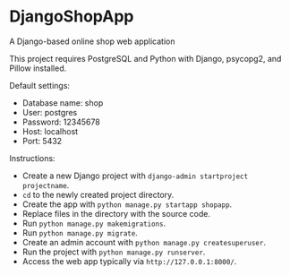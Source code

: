 # DjangoShopApp
A Django-based online shop web application

This project requires PostgreSQL and Python with Django, psycopg2, and Pillow installed.

Default settings:
- Database name: shop
- User: postgres
- Password: 12345678
- Host: localhost
- Port: 5432

Instructions:
- Create a new Django project with `django-admin startproject projectname`.
- `cd` to the newly created project directory.
- Create the app with `python manage.py startapp shopapp`.
- Replace files in the directory with the source code.
- Run `python manage.py makemigrations`.
- Run `python manage.py migrate`.
- Create an admin account with `python manage.py createsuperuser`.
- Run the project with `python manage.py runserver`.
- Access the web app typically via `http://127.0.0.1:8000/`.
